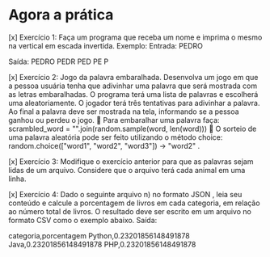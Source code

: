 # Agora a prática

[x] Exercício 1: Faça um programa que receba um nome e imprima o mesmo na vertical em escada invertida. Exemplo:
Entrada: PEDRO

Saída:
PEDRO
PEDR
PED
PE
P

[x] Exercício 2: Jogo da palavra embaralhada. Desenvolva um jogo em que a pessoa usuária tenha que adivinhar uma palavra que será mostrada com as letras embaralhadas. O programa terá uma lista de palavras e escolherá uma aleatoriamente. O jogador terá três tentativas para adivinhar a palavra. Ao final a palavra deve ser mostrada na tela, informando se a pessoa ganhou ou perdeu o jogo.
🦜 Para embaralhar uma palavra faça: scrambled_word = "".join(random.sample(word, len(word)))
🦜 O sorteio de uma palavra aleatória pode ser feito utilizando o método choice: random.choice(["word1", "word2", "word3"]) -> "word2" .

[x] Exercício 3: Modifique o exercício anterior para que as palavras sejam lidas de um arquivo. Considere que o arquivo terá cada animal em uma linha.

[x] Exercício 4: Dado o seguinte arquivo n) no formato JSON , leia seu conteúdo e calcule a porcentagem de livros em cada categoria, em relação ao número total de livros. O resultado deve ser escrito em um arquivo no formato CSV como o exemplo abaixo.
Saída:

categoria,porcentagem
Python,0.23201856148491878
Java,0.23201856148491878
PHP,0.23201856148491878